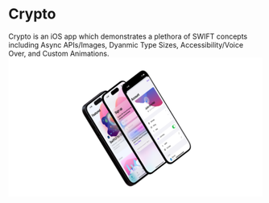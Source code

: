 # Crypto
Crypto is an iOS app which demonstrates a plethora of SWIFT concepts including Async APIs/Images, Dyanmic Type Sizes, Accessibility/Voice Over, and Custom Animations.
![Crypto 3D Rendering](Crypto3D.png)
